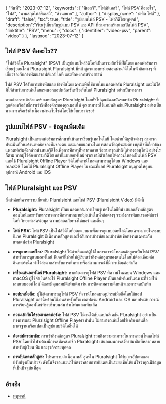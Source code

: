 {
"วันที่": "2023-07-12",
  "keywords": [
"พีเอสวี",
"ไฟล์พีเอสวี",
"ไฟล์ PSV คืออะไร",
"ไฟล์",
"นามสกุลไฟล์พีเอสวี",
"ส่วนขยาย"
],
  "author": {
"display_name": "ชาคีล ไฟซ์"
},
"draft": "false",
"toc": true,
"title": "รูปแบบไฟล์ PSV - ไฟล์วิดีโอพหูพจน์",
  "description":"เรียนรู้เกี่ยวกับรูปแบบ PSV และ API ที่สามารถสร้างและเปิดไฟล์ PSV",
  "linktitle": "PSV",
  "menu": {
    "docs": {
      "identifier": "video-psv",
      "parent": "video"
}
},
"lastmod": "2023-07-12"
}

## ไฟล์ PSV คืออะไร??

"ไฟล์วิดีโอ Pluralsight" (PSV) เป็นรูปแบบไฟล์วิดีโอที่เป็นกรรมสิทธิ์ซึ่งใช้โดยแพลตฟอร์มการเรียนรู้ออนไลน์ Pluralsight Pluralsight มีหลักสูตรและบทช่วยสอนผ่านวิดีโอในหัวข้อต่างๆ ที่เกี่ยวข้องกับการพัฒนาซอฟต์แวร์ ไอที และทักษะการสร้างสรรค์

ไฟล์ PSV ได้รับการเข้ารหัสและเข้ารหัสโดยเฉพาะเพื่อใช้ภายในแพลตฟอร์ม Pluralsight และไม่ได้มีไว้สำหรับการเล่นโดยตรงนอกแอปพลิเคชันหรือเว็บไซต์ Pluralsight อย่างเป็นทางการ

หากต้องการเข้าถึงและรับชมหลักสูตร Pluralsight โดยทั่วไปคุณต้องสมัครสมาชิก Pluralsight ที่ถูกต้องหรือสิทธิ์การเข้าถึงที่องค์กรของคุณมอบให้ คุณสามารถใช้แอปพลิเคชัน Pluralsight อย่างเป็นทางการหรือเข้าถึงเนื้อหาผ่านเว็บไซต์โดยใช้เว็บเบราว์เซอร์

## รูปแบบไฟล์ PSV - ข้อมูลเพิ่มเติม

Pluralsight เป็นแพลตฟอร์มการศึกษาที่เน้นการเรียนรู้เทคโนโลยี โดยช่วยให้ธุรกิจต่างๆ สามารถประเมินทักษะด้านเทคนิคของทีมของตน และมอบแนวทางในการสอนวัตถุประสงค์ทางธุรกิจที่เกี่ยวข้อง แพลตฟอร์มดังกล่าวนำเสนอวิดีโอเพื่อการศึกษาที่หลากหลาย ซึ่งสามารถเข้าถึงได้ทางออนไลน์ อย่างไรก็ตาม หากผู้ใช้ต้องการชมวิดีโอเหล่านี้แบบออฟไลน์ พวกเขามีตัวเลือกให้ดาวน์โหลดเป็นไฟล์ PSV และใช้ Pluralsight Offline Player วิดีโอที่ดาวน์โหลดสามารถดูได้บน Windows และ macOS โดยใช้ Pluralsight Offline Player ในขณะที่แอป Pluralsight อนุญาตให้ดูบนอุปกรณ์ Android และ iOS

## ไฟล์ Pluralsight และ PSV

สิ่งสำคัญที่ควรทราบเกี่ยวกับ Pluralsight และไฟล์ PSV (Pluralsight Video) มีดังนี้

- **Pluralsight:** Pluralsight เป็นแพลตฟอร์มการเรียนรู้เทคโนโลยีที่นำเสนอคลังหลักสูตรออนไลน์และทรัพยากรทางการศึกษามากมายที่มุ่งเน้นในหัวข้อต่างๆ รวมถึงการพัฒนาซอฟต์แวร์ ไอที วิทยาศาสตร์ข้อมูล ความปลอดภัยทางไซเบอร์ และอื่นๆ

- **ไฟล์ PSV:** ไฟล์ PSV เป็นไฟล์วิดีโอที่ออกแบบมาเพื่อการดูแบบออฟไลน์โดยเฉพาะภายในระบบนิเวศ Pluralsight มีเนื้อหาหลักสูตรและได้รับการเข้ารหัสและเข้ารหัสเพื่อทำงานเฉพาะกับแพลตฟอร์ม Pluralsight

- **การดูแบบออฟไลน์:** Pluralsight ให้ตัวเลือกแก่ผู้ใช้ในการดาวน์โหลดหลักสูตรเป็นไฟล์ PSV สำหรับการดูแบบออฟไลน์ ฟีเจอร์นี้ช่วยให้ผู้เรียนเข้าถึงหลักสูตรของตนได้โดยไม่ต้องเชื่อมต่ออินเทอร์เน็ต ทำให้สะดวกสำหรับการเดินทางหรือสถานการณ์ที่มีการเชื่อมต่อจำกัด

- **เครื่องเล่นออฟไลน์ Pluralsight:** หากต้องการดูไฟล์ PSV ที่ดาวน์โหลดบน Windows และ macOS ผู้ใช้จำเป็นต้องใช้ Pluralsight Offline Player เป็นแอปพลิเคชันเฉพาะที่ช่วยให้เล่นแบบออฟไลน์ได้และมีคุณสมบัติเพิ่มเติม เช่น การติดตามความคืบหน้าและการจดบันทึก

- **แอปบนมือถือ:** ผู้ใช้ยังสามารถดูไฟล์ PSV ที่ดาวน์โหลดบนอุปกรณ์มือถือโดยใช้แอป Pluralsight แอปนี้พร้อมใช้งานสำหรับทั้งแพลตฟอร์ม Android และ iOS มอบประสบการณ์การเรียนรู้ออฟไลน์ที่ราบรื่นบนสมาร์ทโฟนและแท็บเล็ต

- **ความเข้ากันได้ของแพลตฟอร์ม:** ไฟล์ PSV ใช้งานได้กับแอปพลิเคชัน Pluralsight อย่างเป็นทางการและ Pluralsight Offline Player เท่านั้น ไม่สามารถเล่นโดยใช้เครื่องเล่นสื่อมาตรฐานหรือแปลงเป็นรูปแบบวิดีโออื่นได้

- **ต้องสมัครสมาชิก:** การเข้าถึงหลักสูตร Pluralsight รวมถึงความสามารถในการดาวน์โหลดไฟล์ PSV โดยทั่วไปจะต้องมีการสมัครสมาชิก Pluralsight เสนอแผนการสมัครสมาชิกที่หลากหลายสำหรับผู้เรียน ทีม และธุรกิจรายบุคคล

- **การอัปเดตหลักสูตร:** โปรดทราบว่าเนื้อหาหลักสูตรใน Pluralsight ได้รับการอัปเดตและปรับปรุงเป็นประจำ ดังนั้นจึงขอแนะนำให้ตรวจสอบการอัปเดตเป็นระยะเพื่อให้แน่ใจว่าคุณมีข้อมูลที่เป็นปัจจุบันที่สุด

## อ้างอิง
* [พหูพจน์](https://en.wikipedia.org/wiki/Pluralsight)

